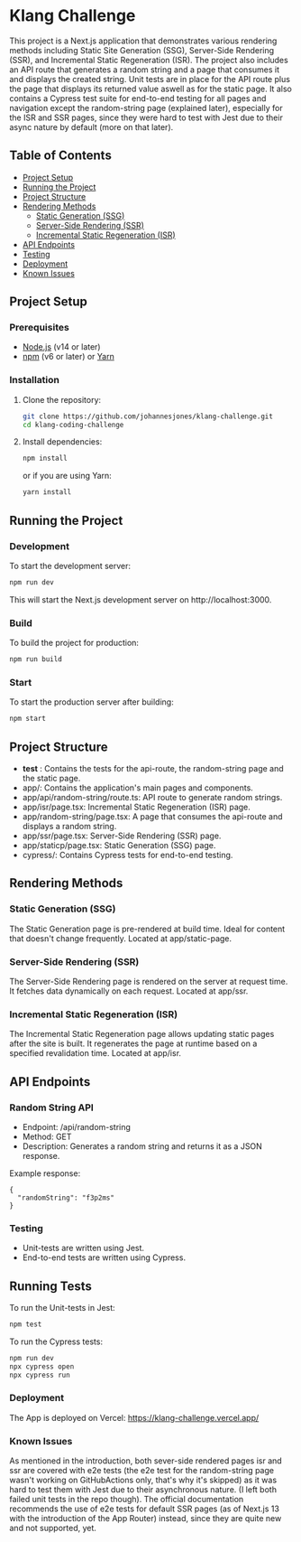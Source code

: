 # Klang Challenge

This project is a Next.js application that demonstrates various rendering methods including Static Site Generation (SSG), Server-Side Rendering (SSR), and Incremental Static Regeneration (ISR). The project also includes an API route that generates a random string and a page that consumes it and displays the created string. Unit tests are in place for the API route plus the page that displays its returned value aswell as for the static page. It also contains a Cypress test suite for end-to-end testing for all pages and navigation except the random-string page (explained later), especially for the ISR and SSR pages, since they were hard to test with Jest due to their async nature by default (more on that later).

## Table of Contents

- [Project Setup](#project-setup)
- [Running the Project](#running-the-project)
- [Project Structure](#project-structure)
- [Rendering Methods](#rendering-methods)
  - [Static Generation (SSG)](#static-generation-ssg)
  - [Server-Side Rendering (SSR)](#server-side-rendering-ssr)
  - [Incremental Static Regeneration (ISR)](#incremental-static-regeneration-isr)
- [API Endpoints](#api-endpoints)
- [Testing](#testing)
- [Deployment](#deployment)
- [Known Issues](#known-issues)

## Project Setup

### Prerequisites

- [Node.js](https://nodejs.org/) (v14 or later)
- [npm](https://www.npmjs.com/) (v6 or later) or [Yarn](https://yarnpkg.com/)

### Installation

1. Clone the repository:

    ```bash
    git clone https://github.com/johannesjones/klang-challenge.git
    cd klang-coding-challenge
    ```

2. Install dependencies:

    ```bash
    npm install
    ```

    or if you are using Yarn:

    ```bash
    yarn install
    ```

## Running the Project

### Development

To start the development server:

```bash
npm run dev
```

This will start the Next.js development server on http://localhost:3000.

### Build

To build the project for production:

```bash
npm run build
```

### Start

To start the production server after building:

```bash
npm start
```

## Project Structure

- __test__ : Contains the tests for the api-route, the random-string page and the static page.
- app/: Contains the application's main pages and components.
- app/api/random-string/route.ts: API route to generate random strings.
- app/isr/page.tsx: Incremental Static Regeneration (ISR) page.
- app/random-string/page.tsx: A page that consumes the api-route and displays a random string.
- app/ssr/page.tsx: Server-Side Rendering (SSR) page.
- app/staticp/page.tsx: Static Generation (SSG) page.
- cypress/: Contains Cypress tests for end-to-end testing.

## Rendering Methods

### Static Generation (SSG)

The Static Generation page is pre-rendered at build time. Ideal for content that doesn't change frequently. Located at app/static-page.

### Server-Side Rendering (SSR)

The Server-Side Rendering page is rendered on the server at request time. It fetches data dynamically on each request. Located at app/ssr.

### Incremental Static Regeneration (ISR)

The Incremental Static Regeneration page allows updating static pages after the site is built. It regenerates the page at runtime based on a specified revalidation time. Located at app/isr.

## API Endpoints

### Random String API

- Endpoint: /api/random-string
- Method: GET
- Description: Generates a random string and returns it as a JSON response.

Example response:
```code
{
  "randomString": "f3p2ms"
}
```

### Testing
- Unit-tests are written using Jest.
- End-to-end tests are written using Cypress.

## Running Tests

To run the Unit-tests in Jest:

```bash
npm test
```

To run the Cypress tests:

```bash
npm run dev
npx cypress open
npx cypress run
```

### Deployment

The App is deployed on Vercel: https://klang-challenge.vercel.app/

### Known Issues

As mentioned in the introduction, both sever-side rendered pages isr and ssr are covered with e2e tests (the e2e test for the random-string page wasn't working on GitHubActions only, that's why it's skipped) as it was hard to test them with Jest due to their asynchronous nature. (I left both failed unit tests in the repo though). The official documentation recommends the use of e2e tests for default SSR pages (as of Next.js 13 with the introduction of the App Router) instead, since they are quite new and not supported, yet.
